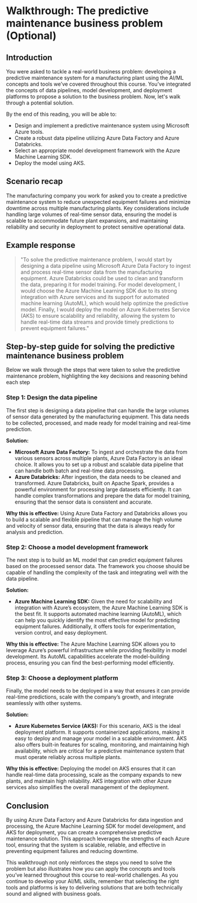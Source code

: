 # Walkthrough: The predictive maintenance business problem (Optional)

## Introduction

You were asked to tackle a real-world business problem: developing a predictive maintenance system for a manufacturing plant using the AI/ML concepts and tools we’ve covered throughout this course. You’ve integrated the concepts of data pipelines, model development, and deployment platforms to propose a solution to the business problem. Now, let's walk through a potential solution.

By the end of this reading, you will be able to: 

- Design and implement a predictive maintenance system using Microsoft Azure tools.
- Create a robust data pipeline utilizing Azure Data Factory and Azure Databricks.
- Select an appropriate model development framework with the Azure Machine Learning SDK.
- Deploy the model using AKS.

## Scenario recap

The manufacturing company you work for asked you to create a predictive maintenance system to reduce unexpected equipment failures and minimize downtime across multiple manufacturing plants. Key considerations include handling large volumes of real-time sensor data, ensuring the model is scalable to accommodate future plant expansions, and maintaining reliability and security in deployment to protect sensitive operational data.

## Example response

> "To solve the predictive maintenance problem, I would start by designing a data pipeline using Microsoft Azure Data Factory to ingest and process real-time sensor data from the manufacturing equipment. Azure Databricks could be used to clean and transform the data, preparing it for model training. For model development, I would choose the Azure Machine Learning SDK due to its strong integration with Azure services and its support for automated machine learning (AutoML), which would help optimize the predictive model. Finally, I would deploy the model on Azure Kubernetes Service (AKS) to ensure scalability and reliability, allowing the system to handle real-time data streams and provide timely predictions to prevent equipment failures."

## Step-by-step guide for solving the predictive maintenance business problem

Below we walk through the steps that were taken to solve the predictive maintenance problem, highlighting the key decisions and reasoning behind each step

### Step 1: Design the data pipeline

The first step is designing a data pipeline that can handle the large volumes of sensor data generated by the manufacturing equipment. This data needs to be collected, processed, and made ready for model training and real-time prediction.

**Solution:**

- **Microsoft Azure Data Factory:** To ingest and orchestrate the data from various sensors across multiple plants, Azure Data Factory is an ideal choice. It allows you to set up a robust and scalable data pipeline that can handle both batch and real-time data processing.
- **Azure Databricks:** After ingestion, the data needs to be cleaned and transformed. Azure Databricks, built on Apache Spark, provides a powerful environment for processing large datasets efficiently. It can handle complex transformations and prepare the data for model training, ensuring that the sensor data is consistent and accurate.

**Why this is effective:** Using Azure Data Factory and Databricks allows you to build a scalable and flexible pipeline that can manage the high volume and velocity of sensor data, ensuring that the data is always ready for analysis and prediction.

### Step 2: Choose a model development framework

The next step is to build an ML model that can predict equipment failures based on the processed sensor data. The framework you choose should be capable of handling the complexity of the task and integrating well with the data pipeline.

**Solution:**

- **Azure Machine Learning SDK:** Given the need for scalability and integration with Azure’s ecosystem, the Azure Machine Learning SDK is the best fit. It supports automated machine learning (AutoML), which can help you quickly identify the most effective model for predicting equipment failures. Additionally, it offers tools for experimentation, version control, and easy deployment.

**Why this is effective:** The Azure Machine Learning SDK allows you to leverage Azure’s powerful infrastructure while providing flexibility in model development. Its AutoML capabilities accelerate the model-building process, ensuring you can find the best-performing model efficiently.

### Step 3: Choose a deployment platform

Finally, the model needs to be deployed in a way that ensures it can provide real-time predictions, scale with the company’s growth, and integrate seamlessly with other systems.

**Solution:**

- **Azure Kubernetes Service (AKS):** For this scenario, AKS is the ideal deployment platform. It supports containerized applications, making it easy to deploy and manage your model in a scalable environment. AKS also offers built-in features for scaling, monitoring, and maintaining high availability, which are critical for a predictive maintenance system that must operate reliably across multiple plants.

**Why this is effective:** Deploying the model on AKS ensures that it can handle real-time data processing, scale as the company expands to new plants, and maintain high reliability. AKS integration with other Azure services also simplifies the overall management of the deployment.

## Conclusion

By using Azure Data Factory and Azure Databricks for data ingestion and processing, the Azure Machine Learning SDK for model development, and AKS for deployment, you can create a comprehensive predictive maintenance solution. This approach leverages the strengths of each Azure tool, ensuring that the system is scalable, reliable, and effective in preventing equipment failures and reducing downtime.

This walkthrough not only reinforces the steps you need to solve the problem but also illustrates how you can apply the concepts and tools you’ve learned throughout this course to real-world challenges. As you continue to develop your AI/ML skills, remember that selecting the right tools and platforms is key to delivering solutions that are both technically sound and aligned with business goals.
